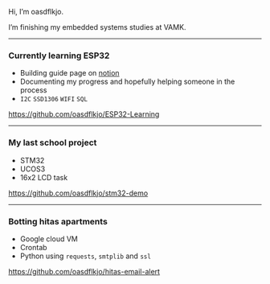 Hi, I’m oasdflkjo.

I’m finishing my embedded systems studies at VAMK.

---

### Currently learning ESP32 

- Building guide page on [notion](https://opalescent-burrito-086.notion.site/Documentation-on-learning-AZdelivery-ESP32-7c989c99efdb4e3baf163230b9445598)
- Documenting my progress and hopefully helping someone in the process
- `I2C` `SSD1306` `WIFI` `SQL`

https://github.com/oasdflkjo/ESP32-Learning

---

### My last school project
- STM32
- UCOS3
- 16x2 LCD task

https://github.com/oasdflkjo/stm32-demo

---

### Botting hitas apartments

- Google cloud VM
- Crontab
- Python using `requests`, `smtplib` and `ssl`

https://github.com/oasdflkjo/hitas-email-alert
<!---
oasdflkjo/oasdflkjo is a ✨ special ✨ repository because its `README.md` (this file) appears on your GitHub profile.
You can click the Preview link to take a look at your changes.
--->
